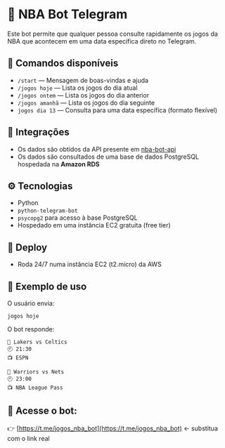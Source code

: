# 🤖 NBA Bot Telegram

Este bot permite que qualquer pessoa consulte rapidamente os jogos da NBA que acontecem em uma data específica direto no Telegram.

## 💬 Comandos disponíveis

- `/start` — Mensagem de boas-vindas e ajuda
- `/jogos hoje` — Lista os jogos do dia atual
- `/jogos ontem` — Lista os jogos do dia anterior
- `/jogos amanhã` — Lista os jogos do dia seguinte
- `jogos dia 13` — Consulta para uma data específica (formato flexível)

## 🔌 Integrações

- Os dados são obtidos da API presente em [nba-bot-api](https://github.com/vinicius-rabello/nba-bot-api)
- Os dados são consultados de uma base de dados PostgreSQL hospedada na **Amazon RDS**

## ⚙️ Tecnologias

- Python
- `python-telegram-bot`
- `psycopg2` para acesso à base PostgreSQL
- Hospedado em uma instância EC2 gratuita (free tier)

## 🚀 Deploy

- Roda 24/7 numa instância EC2 (t2.micro) da AWS

## 📎 Exemplo de uso

O usuário envia:

```text
jogos hoje
```

O bot responde:

```text
🏀 Lakers vs Celtics  
🕘 21:30  
📺 ESPN  

🏀 Warriors vs Nets  
🕘 23:00  
📺 NBA League Pass
```

## 🔗 Acesse o bot:

👉 [https://t.me/jogos_nba_bot](https://t.me/jogos_nba_bot) ← substitua com o link real